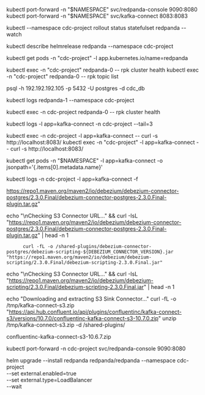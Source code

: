kubectl port-forward -n "$NAMESPACE" svc/redpanda-console 9090:8080
kubectl port-forward -n "$NAMESPACE" svc/kafka-connect 8083:8083


kubectl --namespace cdc-project rollout status statefulset redpanda --watch

kubectl describe helmrelease redpanda --namespace cdc-project

  kubectl get pods -n "cdc-project" -l app.kubernetes.io/name=redpanda

kubectl exec -n "cdc-project" redpanda-0 -- rpk cluster health
kubectl exec -n "cdc-project" redpanda-0 -- rpk topic list

psql -h 192.192.192.105 -p 5432 -U postgres -d cdc_db

kubectl logs redpanda-1 --namespace cdc-project

kubectl exec -n cdc-project redpanda-0 -- rpk cluster health

kubectl logs -l app=kafka-connect -n cdc-project --tail=3

kubectl exec -n cdc-project -l app=kafka-connect -- curl -s http://localhost:8083/
kubectl exec -n "cdc-project" -l app=kafka-connect -- curl -s http://localhost:8083/ 


kubectl get pods -n "$NAMESPACE" -l app=kafka-connect -o jsonpath='{.items[0].metadata.name}'

kubectl logs -n cdc-project -l app=kafka-connect -f

https://repo1.maven.org/maven2/io/debezium/debezium-connector-postgres/2.3.0.Final/debezium-connector-postgres-2.3.0.Final-plugin.tar.gz"

echo "\nChecking S3 Connector URL..." && curl -IsL "https://repo1.maven.org/maven2/io/debezium/debezium-connector-postgres/2.3.0.Final/debezium-connector-postgres-2.3.0.Final-plugin.tar.gz" | head -n 1


          curl -fL -o /shared-plugins/debezium-connector-postgres/debezium-scripting-${DEBEZIUM_CONNECTOR_VERSION}.jar "https://repo1.maven.org/maven2/io/debezium/debezium-scripting/2.3.0.Final/debezium-scripting-2.3.0.Final.jar"


echo "\nChecking S3 Connector URL..." && curl -IsL "https://repo1.maven.org/maven2/io/debezium/debezium-scripting/2.3.0.Final/debezium-scripting-2.3.0.Final.jar" | head -n 1


echo "Downloading and extracting S3 Sink Connector..."
          curl -fL -o /tmp/kafka-connect-s3.zip "https://api.hub.confluent.io/api/plugins/confluentinc/kafka-connect-s3/versions/10.7.0/confluentinc-kafka-connect-s3-10.7.0.zip"
          unzip /tmp/kafka-connect-s3.zip -d /shared-plugins/


confluentinc-kafka-connect-s3-10.6.7.zip

kubectl port-forward -n cdc-project svc/redpanda-console 9090:8080


helm upgrade --install redpanda redpanda/redpanda --namespace cdc-project \
  --set external.enabled=true \
  --set external.type=LoadBalancer \
  --wait